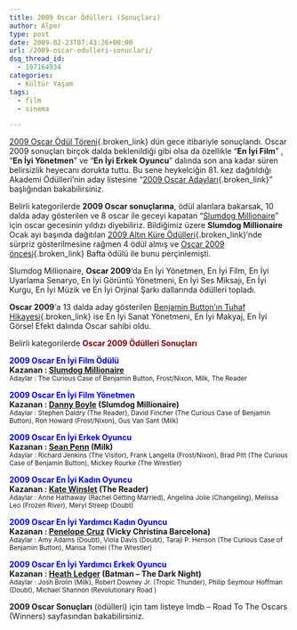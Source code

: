 ```yaml
---
title: 2009 Oscar Ödülleri (Sonuçları)
author: Alper
type: post
date: 2009-02-23T07:43:26+00:00
url: /2009-oscar-odulleri-sonuclari/
dsq_thread_id:
  - 197164934
categories:
  - Kültür Yaşam
tags:
  - film
  - sinema

---
```

[2009 Oscar Ödül Töreni][1]{.broken_link} dün gece itibariyle sonuçlandı. Oscar 2009 sonuçları birçok dalda beklenildiği gibi olsa da özellikle &#8220;**En İyi Film**&#8221; , &#8220;**En İyi Yönetmen**&#8221; ve &#8220;**En İyi Erkek Oyuncu**&#8221; dalında son ana kadar süren belirsizlik heyecanı dorukta tuttu. Bu sene heykelciğin 81. kez dağıtıldığı Akademi Ödülleri&#8217;nin aday listesine &#8220;[2009 Oscar Adayları][2]{.broken_link}&#8221; başlığından bakabilirsiniz.

Belirli kategorilerde **2009 Oscar sonuçlarına**, ödül alanlara bakarsak, 10 dalda aday gösterilen ve 8 oscar ile geceyi kapatan &#8220;<a href="http://www.imdb.com/title/tt1010048/" target="_blank">Slumdog Millionaire</a>&#8221; için oscar gecesinin yıldızı diyebiliriz. Bildiğimiz üzere **Slumdog Millionaire** Ocak ayı başında dağıtılan [2009 Altın Küre Ödülleri][3]{.broken_link}&#8216;nde sürpriz gösterilmesine rağmen 4 ödül almış ve [Oscar 2009 öncesi][4]{.broken_link} Bafta ödülü ile bunu perçinlemişti. <!--more-->

Slumdog Millionaire, **Oscar 2009**&#8216;da En İyi Yönetmen, En İyi Film, En İyi Uyarlama Senaryo, En İyi Görüntü Yönetmeni, En İyi Ses Miksajı, En İyi Kurgu, En İyi Müzik ve En İyi Orjinal Şarkı dallarında ödülleri topladı.

**Oscar 2009**&#8216;a 13 dalda aday gösterilen [Benjamin Button&#8217;ın Tuhaf Hikayesi][5]{.broken_link} ise En İyi Sanat Yönetmeni, En İyi Makyaj, En İyi Görsel Efekt dalında Oscar sahibi oldu.

Belirli kategorilerde <span style="color: #800000;"><strong>Oscar 2009 Ödülleri Sonuçları</strong></span>

**<span style="color: #0000ff;">2009 Oscar En İyi Film Ödülü</span>**  
**Kazanan : <a href="http://www.imdb.com/title/tt1010048/" target="_blank">Slumdog Millionaire</a>**  
<small>Adaylar : The Curious Case of Benjamin Button, Frost/Nixon, Milk, The Reader</small>

**<span style="color: #0000ff;">2009 Oscar En İyi Film Yönetmen</span>**  
**Kazanan : <a href="http://www.imdb.com/name/nm0000965/" target="_blank">Danny Boyle</a> (Slumdog Millionaire)**  
<small>Adaylar : Stephen Daldry (The Reader), David Fincher (The Curious Case of Benjamin Button), Ron Howard (Frost/Nixon), Gus Van Sant (Milk)</small>

**<span style="color: #0000ff;">2009 Oscar En İyi Erkek Oyuncu</span>**  
**Kazanan : <a href="http://www.imdb.com/name/nm0000576/" target="_blank">Sean Penn</a> (Milk)**  
<small>Adaylar : Richard Jenkins (The Visitor), Frank Langella (Frost/Nixon), Brad Pitt (The Curious Case of Benjamin Button), Mickey Rourke (The Wrestler)</small>

**<span style="color: #0000ff;">2009 Oscar En İyi Kadın Oyuncu</span>**  
**Kazanan : <a href="http://www.imdb.com/name/nm0000701/" target="_blank">Kate Winslet</a> (The Reader)**  
<small>Adaylar : Anne Hathaway (Rachel Getting Married), Angelina Jolie (Changeling), Melissa Leo (Frozen River), Meryl Streep (Doubt)</small>

**<span style="color: #0000ff;">2009 Oscar En İyi Yardımcı Kadın Oyuncu</span>**  
**Kazanan : <a href="http://www.imdb.com/name/nm0004851/" target="_blank">Penelope Cruz</a> (Vicky Christina Barcelona)**  
<small>Adaylar : Amy Adams (Doubt), Viola Davis (Doubt), Taraji P. Henson (The Curious Case of Benjamin Button), Marisa Tomei (The Wrestler)</small>

**<span style="color: #0000ff;">2009 Oscar En İyi Yardımcı Erkek Oyuncu</span>**  
**Kazanan : <a href="http://www.imdb.com/name/nm0005132/" target="_blank">Heath Ledger</a> (Batman &#8211; The Dark Night)**  
<small>Adaylar : Josh Brolin (Milk), Robert Downey Jr. (Tropic Thunder), Philip Seymour Hoffman (Doubt), Michael Shannon (Revolutionary Road )</small>

**2009 Oscar Sonuçları** (ödülleri) için tam listeye Imdb &#8211; Road To The Oscars (Winners) sayfasından bakabilirsiniz.

 [1]: https://www.murekkep.org/2009-oscar-odul-toreni-1195
 [2]: https://www.murekkep.org/2009-oscar-adaylari-901
 [3]: https://www.murekkep.org/2009-altin-kure-golden-globe-odulleri-800
 [4]: https://www.murekkep.org/oscar-2009-oncesi-883
 [5]: https://www.murekkep.org/benjamin-buttonin-tuhaf-hikayesi-the-curious-case-of-benjamin-button-1141
